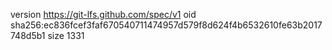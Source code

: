 version https://git-lfs.github.com/spec/v1
oid sha256:ec836fcef3faf670540711474957d579f8d624f4b6532610fe63b2017748d5b1
size 1331
